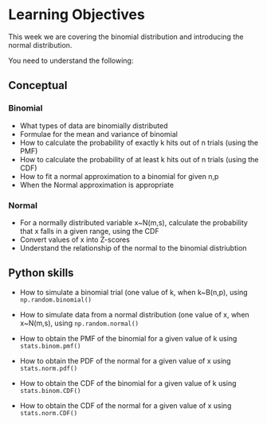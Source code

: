 # Learning Objectives

This week we are covering the binomial distribution and introducing
the normal distribution.

You need to understand the following:

## Conceptual

### Binomial
* What types of data are binomially distributed
* Formulae for the mean and variance of binomial
* How to calculate the probability of exactly k hits out of n trials
(using the PMF)
* How to calculate the probability of at least k hits out of n
trials (using the CDF)
* How to fit a normal approximation to a binomial for given n,p
* When the Normal approximation is appropriate

### Normal
* For a normally distributed variable x~N(m,s), calculate the
probability that x falls in a given range, using the CDF
* Convert values of x into Z-scores
* Understand the relationship of the normal to the binomial distriubtion


## Python skills 
* How to simulate a binomial trial (one value of k, when k~B(n,p), using
`np.random.binomial()`
* How to simulate data from a normal distribution (one value of x, when
x~N(m,s), using `np.random.normal()`



* How to obtain the PMF of the binomial for a given value of k using
`stats.binom.pmf()`
* How to obtain the PDF of the normal for a given value of x using
`stats.norm.pdf()`
* How to obtain the CDF of the binomial for a given value of k using
`stats.binom.CDF()`
* How to obtain the CDF of the normal for a given value of x using
`stats.norm.CDF()`

